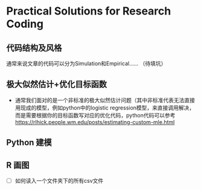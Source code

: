# Practical Solutions for Research Coding

## 代码结构及风格

通常来说文章的代码可以分为Simulation和Empirical……
（待填坑）

## 极大似然估计+优化目标函数

- 通常我们面对的是一个非标准的极大似然估计问题（其中非标准代表无法直接用现成的模型，例如python中的logistic regression模型，来直接调用解决，而是需要根据你的目标函数写对应的优化代码，python代码可以参考 https://rlhick.people.wm.edu/posts/estimating-custom-mle.html


## Python 建模

## R 画图

- [ ] 如何读入一个文件夹下的所有csv文件